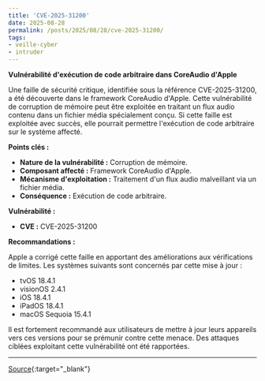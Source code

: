 ```yaml
---
title: 'CVE-2025-31200'
date: 2025-08-28
permalink: /posts/2025/08/28/cve-2025-31200/
tags:
- veille-cyber
- intruder
---
```

**Vulnérabilité d'exécution de code arbitraire dans CoreAudio d'Apple**

Une faille de sécurité critique, identifiée sous la référence CVE-2025-31200, a été découverte dans le framework CoreAudio d'Apple. Cette vulnérabilité de corruption de mémoire peut être exploitée en traitant un flux audio contenu dans un fichier média spécialement conçu. Si cette faille est exploitée avec succès, elle pourrait permettre l'exécution de code arbitraire sur le système affecté.

**Points clés :**

*   **Nature de la vulnérabilité :** Corruption de mémoire.
*   **Composant affecté :** Framework CoreAudio d'Apple.
*   **Mécanisme d'exploitation :** Traitement d'un flux audio malveillant via un fichier média.
*   **Conséquence :** Exécution de code arbitraire.

**Vulnérabilité :**

*   **CVE :** CVE-2025-31200

**Recommandations :**

Apple a corrigé cette faille en apportant des améliorations aux vérifications de limites. Les systèmes suivants sont concernés par cette mise à jour :

*   tvOS 18.4.1
*   visionOS 2.4.1
*   iOS 18.4.1
*   iPadOS 18.4.1
*   macOS Sequoia 15.4.1

Il est fortement recommandé aux utilisateurs de mettre à jour leurs appareils vers ces versions pour se prémunir contre cette menace. Des attaques ciblées exploitant cette vulnérabilité ont été rapportées.

---
[Source](https://cvemon.intruder.io/cves/CVE-2025-31200){:target="_blank"}
